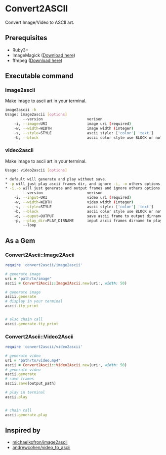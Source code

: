 # Convert2ASCII

Convert Image/Video to ASCII art.


## Prerequisites

* Ruby3+
* ImageMagick ([Download here](https://imagemagick.org/script/download.php))
* ffmpeg ([Download here](https://www.ffmpeg.org/))


## Executable command

### image2ascii

Make image to ascii art in your terminal.

```bash
image2ascii -h
Usage: image2ascii [options]
        --version                    verison
    -i, --image=URI                  image uri (required)
    -w, --width=WIDTH                image width (integer)
    -s, --style=STYLE                ascii style: ['color'| 'text']
    -b, --block                      ascii color style use BLOCK or not [ true | false ]
```

### video2ascii

Make image to ascii art in your terminal.

```bash
Usage: video2ascii [options]

* default will generate and play without save.
* -p will just play ascii frames dir, and ignore -i, -o others options. --loop will play loop
* -i,-o will just generate and output frames and ignore others options
        --version                    verison
    -i, --input=URI                  video uri (required)
    -w, --width=WIDTH                video width (integer)
    -s, --style=STYLE                ascii style: ['color'| 'text']
    -b, --block                      ascii color style use BLOCK or not [ true | false ]
    -o, --ouput=OUTPUT               save ascii frame to output dirname
    -p, --play_dir=PLAY_DIRNAME      input ascii frames dirname to play
        --loop
```


## As a Gem

### Convert2Ascii::Image2Ascii


```ruby
require 'convert2ascii/image2ascii'

# generate image
uri = "path/to/image"
ascii = Convert2Ascii::Image2Ascii.new(uri:, width: 50)

# generate image
ascii.generate
# display in your terminal
ascii.tty_print


# also chain call
ascii.generate.tty_print

```


### Convert2Ascii::Video2Ascii

```ruby
require 'convert2ascii/video2ascii'

# generate video
uri = "path/to/video.mp4"
ascii = Convert2Ascii::Video2Ascii.new(uri:, width: 50)
# generate video
ascii.generate
# save frames
ascii.save(output_path)

# play in terminal
ascii.play


# chain call
ascii.generate.play

```

## Inspired by

* [michaelkofron/image2ascii](https://github.com/michaelkofron/image2ascii)
* [andrewcohen/video_to_ascii](https://github.com/andrewcohen/video_to_ascii)
